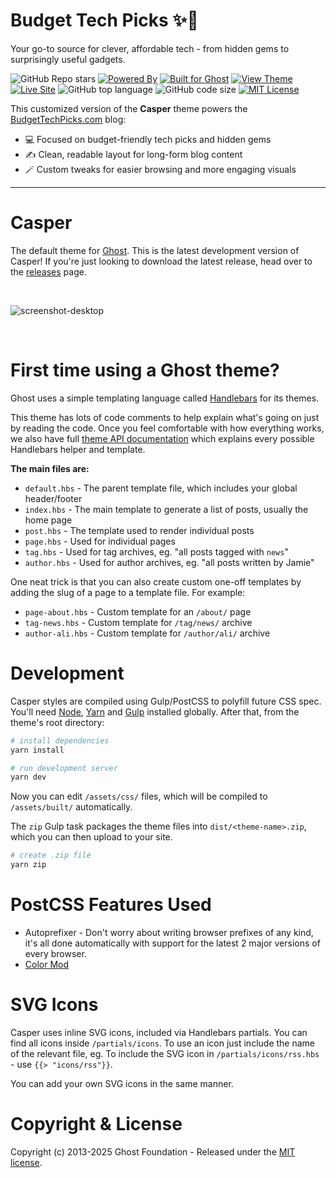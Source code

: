 # Budget Tech Picks ✨💸

Your go-to source for clever, affordable tech - from hidden gems to surprisingly useful gadgets.

![GitHub Repo stars](https://img.shields.io/github/stars/circuitecho/budgettechpicks-theme?style=social)
[![Powered By](https://img.shields.io/badge/powered%20by-circuitecho-9cf?logo=github)](https://github.com/circuitecho)
[![Built for Ghost](https://img.shields.io/badge/built%20for-Ghost-FF4785?logo=ghost&logoColor=white)](https://ghost.org)
[![View Theme](https://img.shields.io/badge/theme-Casper-orange)](https://github.com/TryGhost/Casper)
[![Live Site](https://img.shields.io/badge/live-site-blue)](https://budgettechpicks.com)
![GitHub top language](https://img.shields.io/github/languages/top/circuitecho/budgettechpicks-theme)
![GitHub code size](https://img.shields.io/github/languages/code-size/circuitecho/budgettechpicks-theme)
[![MIT License](https://img.shields.io/badge/license-MIT-green)](LICENSE)

This customized version of the **Casper** theme powers the [BudgetTechPicks.com](https://budgettechpicks.com) blog:

- 💻 Focused on budget-friendly tech picks and hidden gems
- ✍️ Clean, readable layout for long-form blog content
- 🪄 Custom tweaks for easier browsing and more engaging visuals

---

# Casper

The default theme for [Ghost](http://github.com/tryghost/ghost/). This is the latest development version of Casper! If you're just looking to download the latest release, head over to the [releases](https://github.com/TryGhost/Casper/releases) page.

&nbsp;

![screenshot-desktop](https://user-images.githubusercontent.com/1418797/183329195-8e8f2ee5-a473-4694-a813-a2575491209e.png)

&nbsp;

# First time using a Ghost theme?

Ghost uses a simple templating language called [Handlebars](http://handlebarsjs.com/) for its themes.

This theme has lots of code comments to help explain what's going on just by reading the code. Once you feel comfortable with how everything works, we also have full [theme API documentation](https://ghost.org/docs/themes/) which explains every possible Handlebars helper and template.

**The main files are:**

- `default.hbs` - The parent template file, which includes your global header/footer
- `index.hbs` - The main template to generate a list of posts, usually the home page
- `post.hbs` - The template used to render individual posts
- `page.hbs` - Used for individual pages
- `tag.hbs` - Used for tag archives, eg. "all posts tagged with `news`"
- `author.hbs` - Used for author archives, eg. "all posts written by Jamie"

One neat trick is that you can also create custom one-off templates by adding the slug of a page to a template file. For example:

- `page-about.hbs` - Custom template for an `/about/` page
- `tag-news.hbs` - Custom template for `/tag/news/` archive
- `author-ali.hbs` - Custom template for `/author/ali/` archive


# Development

Casper styles are compiled using Gulp/PostCSS to polyfill future CSS spec. You'll need [Node](https://nodejs.org/), [Yarn](https://yarnpkg.com/) and [Gulp](https://gulpjs.com) installed globally. After that, from the theme's root directory:

```bash
# install dependencies
yarn install

# run development server
yarn dev
```

Now you can edit `/assets/css/` files, which will be compiled to `/assets/built/` automatically.

The `zip` Gulp task packages the theme files into `dist/<theme-name>.zip`, which you can then upload to your site.

```bash
# create .zip file
yarn zip
```

# PostCSS Features Used

- Autoprefixer - Don't worry about writing browser prefixes of any kind, it's all done automatically with support for the latest 2 major versions of every browser.
- [Color Mod](https://github.com/jonathantneal/postcss-color-mod-function)


# SVG Icons

Casper uses inline SVG icons, included via Handlebars partials. You can find all icons inside `/partials/icons`. To use an icon just include the name of the relevant file, eg. To include the SVG icon in `/partials/icons/rss.hbs` - use `{{> "icons/rss"}}`.

You can add your own SVG icons in the same manner.


# Copyright & License

Copyright (c) 2013-2025 Ghost Foundation - Released under the [MIT license](LICENSE).
